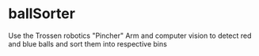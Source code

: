 # ballSorter
Use the Trossen robotics "Pincher" Arm and computer vision to detect red and blue balls and sort them into respective bins
